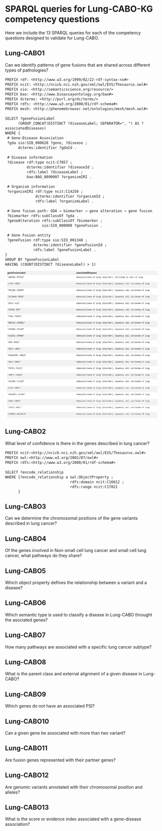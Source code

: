 # SPARQL queries for Lung-CABO-KG competency questions

Here we include the 13 SPARQL queries for each of the competency questions designed to validate for Lung-CABO.


## Lung-CABO1
 Can we identify patterns of gene fusions that are shared across different types of pathologies?
 ```Sparql
PREFIX rdf: <http://www.w3.org/1999/02/22-rdf-syntax-ns#>
PREFIX ncit: <http://ncicb.nci.nih.gov/xml/owl/EVS/Thesaurus.owl#>
PREFIX sio: <http://semanticscience.org/resource/>
PREFIX bao: <http://www.bioassayontology.org/bao#>
PREFIX dcterms: <http://purl.org/dc/terms/>
PREFIX rdfs: <http://www.w3.org/2000/01/rdf-schema#>
PREFIX mesh: <http://phenomebrowser.net/ontologies/mesh/mesh.owl#>

SELECT ?geneFusionLabel 
       (GROUP_CONCAT(DISTINCT ?diseaseLabel; SEPARATOR=", ") AS ?associatedDiseases)
WHERE {
  # Gene-Disease Association
  ?gda sio:SIO_000628 ?gene, ?disease ;
       dcterms:identifier ?gdaId .

  # Disease information
  ?disease rdf:type ncit:C7057 ;
           dcterms:identifier ?diseaseId ;
           rdfs:label ?diseaseLabel ;
           bao:BAO_0090007 ?organismIRI .

  # Organism information
  ?organismIRI rdf:type ncit:C14250 ;
               dcterms:identifier ?organismId ;
               rdfs:label ?organismLabel .

  # Gene fusion path: GDA → biomarker → gene alteration → gene fusion
  ?biomarker rdfs:subClassOf ?gda .
  ?geneAlteration rdfs:subClassOf ?biomarker ;
                  sio:SIO_000008 ?geneFusion .

  # Gene Fusion entity
  ?geneFusion rdf:type sio:SIO_001348 ;
              dcterms:identifier ?geneFusionId ;
              rdfs:label ?geneFusionLabel .
}
GROUP BY ?geneFusionLabel
HAVING (COUNT(DISTINCT ?diseaseLabel) > 1)

 ```
![Q1_Answer](results/Q1_Answer.png)

## Lung-CABO2
What level of confidence is there in the genes described in lung cancer?
```Sparql
PREFIX ncit:<http://ncicb.nci.nih.gov/xml/owl/EVS/Thesaurus.owl#>
PREFIX owl:<http://www.w3.org/2002/07/owl#>
PREFIX rdfs:<http://www.w3.org/2000/01/rdf-schema#>

SELECT ?encode_relationship
WHERE {?encode_relationship a owl:ObjectProperty ;
                              rdfs:domain ncit:C16612 ;
                              rdfs:range ncit:C17021
      }
```
## Lung-CABO3
Can we determine the chromosomal positions of the gene variants described in lung cancer?

## Lung-CABO4
Of the genes involved in Non-small cell lung cancer and small cell lung cancer, what pathways do they share?
## Lung-CABO5
Which object property defines the relationship between a variant and a disease?

## Lung-CABO6
Which semantic type is used to classify a disease in Lung-CABO throught the asociated genes?

## Lung-CABO7
How many pathways are associated with a specific lung cancer subtype?

## Lung-CABO8
What is the parent class and external alignment of a given disease in Lung-CABO?

## Lung-CABO9
Which genes do not have an associated PSI?

## Lung-CABO10
Can a given gene be associated with more than two variant?

## Lung-CABO11
Are fusion genes represented with their partner genes?

## Lung-CABO12
Are genomic variants annotated with their chromosomal position and alleles?

## Lung-CABO13
What is the score or evidence index associated with a gene-disease association?

